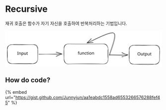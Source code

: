 # Recursive

재귀 호출은 함수가 자기 자신을 호출하여 반복처리하는 기법입니다.

<img src="../../.gitbook/assets/file.excalidraw (1) (1) (1) (1) (1) (1) (1) (1) (1) (1) (1) (1) (1) (1) (1) (1).svg" alt="" class="gitbook-drawing">

## How do code?

{% embed url="https://gist.github.com/Junnyjun/aa1eabdc1558ad6553266576288fef45" %}
